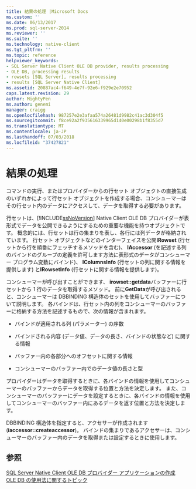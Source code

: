 ```yaml
---
title: 結果の処理 |Microsoft Docs
ms.custom: ''
ms.date: 06/13/2017
ms.prod: sql-server-2014
ms.reviewer: ''
ms.suite: ''
ms.technology: native-client
ms.tgt_pltfrm: ''
ms.topic: reference
helpviewer_keywords:
- SQL Server Native Client OLE DB provider, results processing
- OLE DB, processing results
- rowsets [SQL Server], results processing
- results [SQL Server Native Client]
ms.assetid: 20887ac4-f649-4e7f-92e6-f929e2e70952
caps.latest.revision: 29
author: MightyPen
ms.author: genemi
manager: craigg
ms.openlocfilehash: 987257e2e3afaa574a26481d9982c41ac3d304f5
ms.sourcegitcommit: f8ce92a2f935616339965d140e00298b1f8355d7
ms.translationtype: MT
ms.contentlocale: ja-JP
ms.lasthandoff: 07/03/2018
ms.locfileid: "37427821"
---
```

# <a name="processing-results"></a>結果の処理
  コマンドの実行、またはプロバイダーからの行セット オブジェクトの直接生成のいずれかによって行セット オブジェクトを作成する場合、コンシューマーはその行セット内のデータにアクセスして、データを取得する必要があります。  
  
 行セットは、[!INCLUDE[ssNoVersion](../../includes/ssnoversion-md.md)] Native Client OLE DB プロバイダーが表形式でデータを公開できるようにするための重要な機能を持つオブジェクトです。 概念的には、行セットは行の集まりを表し、各行には列データが格納されています。 行セット オブジェクトなどのインターフェイスを公開**IRowset** (行セットから行を順番にフェッチするメソッドを含む)、 **IAccessor** (を記述する列のバインドのグループの定義を許可します方法に表形式のデータがコンシューマー プログラム変数にバインド)、 **IColumnsInfo** (行セットの列に関する情報を提供します) と**IRowsetInfo** (行セットに関する情報を提供します)。  
  
 コンシューマーが呼び出すことができます、 **irowset::getdata**バッファーに行セットから 1 行のデータを取得するメソッド。 前に**GetData**が呼び出されると、コンシューマーは DBBINDING 構造体のセットを使用してバッファーについて説明します。 各バインドは、行セット内の列をコンシューマーのバッファーに格納する方法を記述するもので、次の情報が含まれます。  
  
-   バインドが適用される列 (パラメーター) の序数  
  
-   バインドされる内容 (データ値、データの長さ、バインドの状態など) に関する情報  
  
-   バッファー内の各部分へのオフセットに関する情報  
  
-   コンシューマーのバッファー内でのデータ値の長さと型  
  
 プロバイダーはデータを取得するときに、各バインドの情報を使用してコンシューマーのバッファーからデータを取得する位置と方法を決定します。 また、コンシューマーのバッファーにデータを設定するときに、各バインドの情報を使用してコンシューマーのバッファー内にあるデータを返す位置と方法を決定します。  
  
 DBBINDING 構造体を指定すると、アクセサーが作成されます (**iaccessor::createaccessor**)。 バインドの集まりであるアクセサーは、コンシューマーのバッファー内のデータを取得または設定するときに使用します。  
  
## <a name="see-also"></a>参照  
 [SQL Server Native Client OLE DB プロバイダー アプリケーションの作成](creating-a-sql-server-native-client-ole-db-provider-application.md)   
 [OLE DB の使用法に関するトピック](../native-client-ole-db-how-to/ole-db-how-to-topics.md)  
  
  

